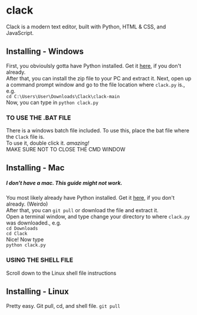 # clack  
Clack is a modern text editor, built with Python, HTML & CSS, and JavaScript.  
  
## Installing - Windows  
First, you obvioulsly gotta have Python installed. Get it [here](https://www.python.org/downloads/), if you don't already.  
After that, you can install the zip file to your PC and extract it.
Next, open up a command prompt window and go to the file location where `clack.py` is., e.g.  
`cd C:\Users\User\Downloads\Clack\clack-main`  
Now, you can type in `python clack.py`  
### TO USE THE .BAT FILE  
There is a windows batch file included. To use this, place the bat file where the `Clack` file is.  
To use it, double click it. *amazing!*  
MAKE SURE NOT TO CLOSE THE CMD WINDOW  
## Installing - Mac  
##### I don't have a mac. This guide might not work.
You most likely already have Python installed. Get it [here](https://www.python.org/downloads/), if you don't already. (Weirdo)  
After that, you can `git pull` or download the file and extract it.  
Open a terminal window, and type change your directory to where `clack.py` was downloaded., e.g.  
`cd Downloads`  
`cd Clack`  
Nice! Now type  
`python clack.py`  
### USING THE SHELL FILE  
Scroll down to the Linux shell file instructions  
## Installing - Linux  
Pretty easy. Git pull, cd, and shell file.
`git pull `
